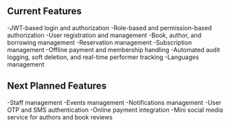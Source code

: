 ## Current Features

-JWT-based login and authorization
-Role-based and permission-based authorization
-User registration and management
-Book, author, and borrowing management
-Reservation management
-Subscription management
-Offline payment and membership handling
-Automated audit logging, soft deletion, and real-time performer tracking
-Languages management

## Next Planned Features

-Staff management
-Events management
-Notifications management
-User OTP and SMS authentication
-Online payment integration
-Mini social media service for authors and book reviews